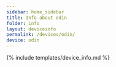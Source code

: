 ```yaml
---
sidebar: home_sidebar
title: Info about odin
folder: info
layout: deviceinfo
permalink: /devices/odin/
device: odin
---
```

{% include templates/device_info.md %}
